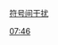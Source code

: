 [符号间干扰](file://C:/Users/cheda/Videos/14830409/52/14830409_52_0.mp4)

[07:46](file:///C:/Users/cheda/Videos/14830409/54/14830409_54_0.mp4#t=466.565062)
